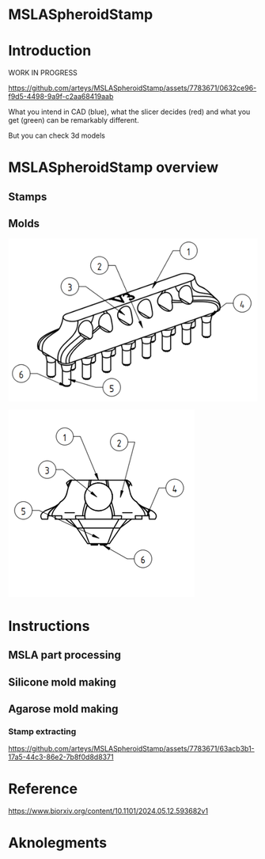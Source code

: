# MSLASpheroidStamp

# Introduction
WORK IN PROGRESS


https://github.com/arteys/MSLASpheroidStamp/assets/7783671/0632ce96-f9d5-4498-9a9f-c2aa68419aab

What you intend in CAD (blue), what the slicer decides (red) and what you get (green) can be remarkably different.

But you can check 3d models 

# MSLASpheroidStamp overview
## Stamps
## Molds
![96 well stamp](https://github.com/arteys/MSLASpheroidStamp/blob/main/Readme%20files/96%20well%20stamp%20sketch.png?raw=true)

![Petri dish stamp](https://github.com/arteys/MSLASpheroidStamp/blob/main/Readme%20files/Petri%20dish%20stamp%20sketch.png?raw=true)



# Instructions

## MSLA part processing
## Silicone mold making
## Agarose mold making
### Stamp extracting


https://github.com/arteys/MSLASpheroidStamp/assets/7783671/63acb3b1-17a5-44c3-86e2-7b8f0d8d8371




#  Reference
https://www.biorxiv.org/content/10.1101/2024.05.12.593682v1

# Aknolegments
